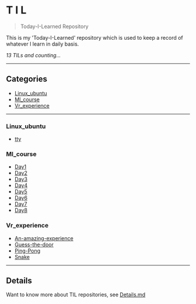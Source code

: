 # T I L
> Today-I-Learned Repository

This is my 'Today-I-Learned' repository which is used to keep a record of whatever I learn in daily basis. 

_13 TILs and counting..._
    
---
## Categories

* [Linux_ubuntu](#linux_ubuntu)
* [Ml_course](#ml_course)
* [Vr_experience](#vr_experience)

      
---

### Linux_ubuntu

- [tty](linux_ubuntu/tty.md)

### Ml_course

- [Day1](ml_course/Day1.md)
- [Day2](ml_course/Day2.md)
- [Day3](ml_course/Day3.md)
- [Day4](ml_course/Day4.md)
- [Day5](ml_course/Day5.md)
- [Day6](ml_course/Day6.md)
- [Day7](ml_course/Day7.md)
- [Day8](ml_course/Day8.md)

### Vr_experience

- [An-amazing-experience](vr_experience/An-amazing-experience.md)
- [Guess-the-door](vr_experience/Guess-the-door.md)
- [Ping-Pong](vr_experience/Ping-Pong.md)
- [Snake](vr_experience/Snake.md)


      
---

## Details
Want to know more about TIL repositories, see [Details.md](https://github.com/Pranav-Khurana/TIL/blob/master/Details.md) 
